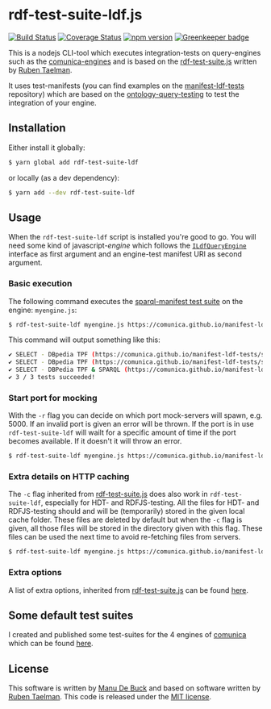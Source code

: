 # rdf-test-suite-ldf.js
[![Build Status](https://travis-ci.org/comunica/rdf-test-suite-ldf.js.svg?branch=master)](https://travis-ci.org/comunica/rdf-test-suite-ldf.js)
[![Coverage Status](https://coveralls.io/repos/github/comunica/rdf-test-suite-ldf.js/badge.svg?branch=master)](https://coveralls.io/github/comunica/rdf-test-suite-ldf.js?branch=master)
[![npm version](https://badge.fury.io/js/rdf-test-suite-ldf.svg)](https://www.npmjs.com/package/rdf-test-suite-ldf) [![Greenkeeper badge](https://badges.greenkeeper.io/comunica/rdf-test-suite-ldf.js.svg)](https://greenkeeper.io/)

This is a nodejs CLI-tool which executes integration-tests on query-engines such as the [comunica-engines](https://github.com/comunica/comunica) and is based on the [rdf-test-suite.js](https://github.com/rubensworks/rdf-test-suite.js) written by [Ruben Taelman](https://github.com/rubensworks).

It uses test-manifests (you can find examples on the [manifest-ldf-tests](https://github.com/comunica/manifest-ldf-tests) repository) which are based on the [ontology-query-testing](https://github.com/comunica/ontology-query-testing) to test the integration of your engine.

## Installation

Either install it globally:

```bash
$ yarn global add rdf-test-suite-ldf
```

or locally (as a dev dependency):

```bash
$ yarn add --dev rdf-test-suite-ldf
```

## Usage

When the `rdf-test-suite-ldf` script is installed you're good to go. You will need some kind of javascript-_engine_ which follows the [`ILdfQueryEngine`](https://github.com/comunica/rdf-test-suite-ldf.js/blob/master/lib/testcase/ldf/ILdfQueryEngine.ts) interface as first argument and an engine-test manifest URI as second argument.

### Basic execution

The following command executes the [sparql-manifest test suite](https://comunica.github.io/manifest-ldf-tests/sparql/sparql-manifest.ttl) on the engine: `myengine.js`:

```bash
$ rdf-test-suite-ldf myengine.js https://comunica.github.io/manifest-ldf-tests/sparql/sparql-manifest.ttl
```

This command will output something like this:

```bash
✔ SELECT - DBpedia TPF (https://comunica.github.io/manifest-ldf-tests/sparql/sparql-manifest.ttl#directors01)
✔ SELECT - DBpedia TPF (https://comunica.github.io/manifest-ldf-tests/sparql/sparql-manifest.ttl#software02)
✔ SELECT - DBPedia TPF & SPARQL (https://comunica.github.io/manifest-ldf-tests/sparql/sparql-manifest.ttl#simple03)
✔ 3 / 3 tests succeeded!
```

### Start port for mocking

With the `-r` flag you can decide on which port mock-servers will spawn, e.g. 5000. If an invalid port is given an error will be thrown. If the port is in use `rdf-test-suite-ldf` will wailt for a specific amount of time if the port becomes available. If it doesn't it will throw an error.

```bash
$ rdf-test-suite-ldf myengine.js https://comunica.github.io/manifest-ldf-tests/sparql/sparql-manifest.ttl -r 6000
```

### Extra details on HTTP caching

The `-c` flag inherited from [rdf-test-suite.js](https://github.com/rubensworks/rdf-test-suite.js) does also work in `rdf-test-suite-ldf`, especially for HDT- and RDFJS-testing. All the files for HDT- and RDFJS-testing should and will be (temporarily) stored in the given local cache folder. These files are deleted by default but when the `-c` flag is given, all those files will be stored in the directory given with this flag. These files can be used the next time to avoid re-fetching files from servers.

```bash
$ rdf-test-suite-ldf myengine.js https://comunica.github.io/manifest-ldf-tests/sparql/sparql-manifest.ttl -c path/to/dir
```

### Extra options

A list of extra options, inherited from [rdf-test-suite.js](https://github.com/rubensworks/rdf-test-suite.js) can be found [here](https://github.com/rubensworks/rdf-test-suite.js/blob/master/README.md#test-filtering).

## Some default test suites

I created and published some test-suites for the 4 engines of [comunica](https://github.com/comunica/comunica) which can be found [here](https://comunica.github.io/manifest-ldf-tests/).

## License

This software is written by [Manu De Buck](https://github.com/ManuDeBuck) and based on software written by [Ruben Taelman](https://github.com/rubensworks). This code is released under the [MIT license](https://github.com/comunica/rdf-test-suite-ldf.js/blob/master/LICENSE).
